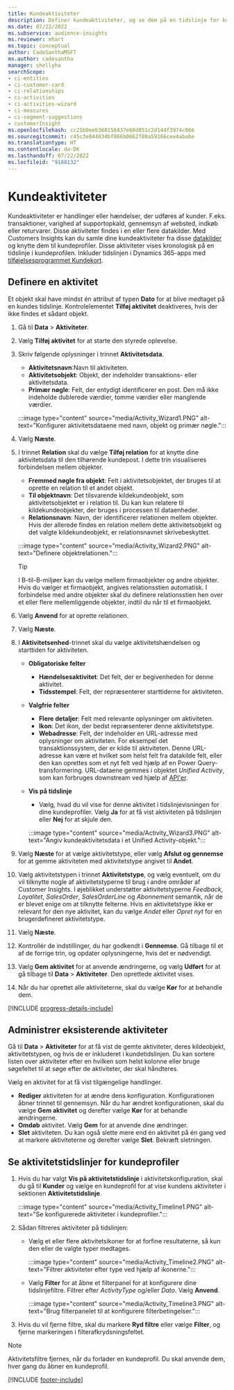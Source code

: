 ```yaml
---
title: Kundeaktiviteter
description: Definer kundeaktiviteter, og se dem på en tidslinje for kundeprofiler.
ms.date: 07/22/2022
ms.subservice: audience-insights
ms.reviewer: mhart
ms.topic: conceptual
author: CadeSanthaMSFT
ms.author: cadesantha
manager: shellyha
searchScope:
- ci-entities
- ci-customer-card
- ci-relationships
- ci-activities
- ci-activities-wizard
- ci-measures
- ci-segment-suggestions
- customerInsight
ms.openlocfilehash: cc21b0eeb368156437e60d851c2d144f3974c066
ms.sourcegitcommit: c45c3e044034bf866b0662f80a59166cee4ababe
ms.translationtype: HT
ms.contentlocale: da-DK
ms.lasthandoff: 07/22/2022
ms.locfileid: "9188132"
---
```

# <a name="customer-activities"></a>Kundeaktiviteter

Kundeaktiviteter er handlinger eller hændelser, der udføres af kunder. F.eks. transaktioner, varighed af supportopkald, gennemsyn af websted, indkøb eller returvarer. Disse aktiviteter findes i en eller flere datakilder. Med Customers Insights kan du samle dine kundeaktiviteter fra disse [datakilder](data-sources.md) og knytte dem til kundeprofiler. Disse aktiviteter vises kronologisk på en tidslinje i kundeprofilen. Inkluder tidslinjen i Dynamics 365-apps med [tilføjelsesprogrammet Kundekort](customer-card-add-in.md).

## <a name="define-an-activity"></a>Definere en aktivitet

Et objekt skal have mindst én attribut af typen **Dato** for at blive medtaget på en kundes tidslinje. Kontrolelementet **Tilføj aktivitet** deaktiveres, hvis der ikke findes et sådant objekt.

1. Gå til **Data** > **Aktiviteter**.

1. Vælg **Tilføj aktivitet** for at starte den styrede oplevelse.

1. Skriv følgende oplysninger i trinnet **Aktivitetsdata**.

   - **Aktivitetsnavn**:Navn til aktiviteten.
   - **Aktivitetsobjekt**: Objekt, der indeholder transaktions- eller aktivitetsdata.
   - **Primær nøgle**: Felt, der entydigt identificerer en post. Den må ikke indeholde dublerede værdier, tomme værdier eller manglende værdier.

   :::image type="content" source="media/Activity_Wizard1.PNG" alt-text="Konfigurer aktivitetsdataene med navn, objekt og primær nøgle.":::

1. Vælg **Næste**.

1. I trinnet **Relation** skal du vælge **Tilføj relation** for at knytte dine aktivitetsdata til den tilhørende kundepost. I dette trin visualiseres forbindelsen mellem objekter.  

   - **Fremmed nøgle fra objekt**: Felt i aktivitetsobjektet, der bruges til at oprette en relation til et andet objekt.
   - **Til objektnavn**: Det tilsvarende kildekundeobjekt, som aktivitetsobjektet er i relation til. Du kan kun relatere til kildekundeobjekter, der bruges i processen til dataenheder.
   - **Relationsnavn**: Navn, der identificerer relationen mellem objekter. Hvis der allerede findes en relation mellem dette aktivitetsobjekt og det valgte kildekundeobjekt, er relationsnavnet skrivebeskyttet.

   :::image type="content" source="media/Activity_Wizard2.PNG" alt-text="Definere objektrelationen.":::

   > [!TIP]
   > I B-til-B-miljøer kan du vælge mellem firmaobjekter og andre objekter. Hvis du vælger et firmaobjekt, angives relationsstien automatisk. I forbindelse med andre objekter skal du definere relationsstien hen over et eller flere mellemliggende objekter, indtil du når til et firmaobjekt.

1. Vælg **Anvend** for at oprette relationen.

1. Vælg **Næste**.

1. I **Aktivitetsenhed**-trinnet skal du vælge aktivitetshændelsen og starttiden for aktiviteten.
   - **Obligatoriske felter**
      - **Hændelsesaktivitet**: Det felt, der er begivenheden for denne aktivitet.
      - **Tidsstempel**: Felt, der repræsenterer starttiderne for aktiviteten.

   - **Valgfrie felter**
      - **Flere detaljer**: Felt med relevante oplysninger om aktiviteten.
      - **Ikon**: Det ikon, der bedst repræsenterer denne aktivitetstype.
      - **Webadresse**: Felt, der indeholder en URL-adresse med oplysninger om aktiviteten. For eksempel det transaktionssystem, der er kilde til aktiviteten. Denne URL-adresse kan være et hvilket som helst felt fra datakilde felt, eller den kan oprettes som et nyt felt ved hjælp af en Power Query-transformering. URL-dataene gemmes i objektet *Unified Activity*, som kan forbruges downstream ved hjælp af [API'er](apis.md).

   - **Vis på tidslinje**
      - Vælg, hvad du vil vise for denne aktivitet i tidslinjevisningen for dine kundeprofiler. Vælg **Ja** for at få vist aktiviteten på tidslinjen eller **Nej** for at skjule den.

      :::image type="content" source="media/Activity_Wizard3.PNG" alt-text="Angiv kundeaktivitetsdata i et Unified Activity-objekt.":::

1. Vælg **Næste** for at vælge aktivitetstype, eller vælg **Afslut og gennemse** for at gemme aktiviteten med aktivitetstype angivet til **Andet**.

1. Vælg aktivitetstypen i trinnet **Aktivitetstype**, og vælg eventuelt, om du vil tilknytte nogle af aktivitetstyperne til brug i andre områder af Customer Insights. I øjeblikket understøtter aktivitetstyperne *Feedback*, *Loyalitet*, *SalesOrder*, *SalesOrderLine* og *Abonnement* semantik, når de er blevet enige om at tilknytte felterne. Hvis en aktivitetstype ikke er relevant for den nye aktivitet, kan du vælge *Andet* eller *Opret nyt* for en brugerdefineret aktivitetstype.

1. Vælg **Næste**.

1. Kontrollér de indstillinger, du har godkendt i **Gennemse**. Gå tilbage til et af de forrige trin, og opdater oplysningerne, hvis det er nødvendigt.

1. Vælg **Gem aktivitet** for at anvende ændringerne, og vælg **Udført** for at gå tilbage til **Data** > **Aktiviteter**. Den oprettede aktivitet vises.

1. Når du har oprettet alle aktiviteterne, skal du vælge **Kør** for at behandle dem.

[!INCLUDE [progress-details-include](includes/progress-details-pane.md)]

## <a name="manage-existing-activities"></a>Administrer eksisterende aktiviteter

Gå til **Data** > **Aktiviteter** for at få vist de gemte aktiviteter, deres kildeobjekt, aktivitetstypen, og hvis de er inkluderet i kundetidslinjen. Du kan sortere listen over aktiviteter efter en hvilken som helst kolonne eller bruge søgefeltet til at søge efter de aktiviteter, der skal håndteres.

Vælg en aktivitet for at få vist tilgængelige handlinger.

- **Rediger** aktiviteten for at ændre dens konfiguration. Konfigurationen åbner trinnet til gennemsyn. Når du har ændret konfigurationen, skal du vælge **Gem aktivitet** og derefter vælge **Kør** for at behandle ændringerne.
- **Omdøb** aktivitet. Vælg **Gem** for at anvende dine ændringer.
- **Slet** aktiviteten. Du kan også slette mere end én aktivitet på én gang ved at markere aktiviteterne og derefter vælge **Slet**. Bekræft sletningen.

## <a name="view-activity-timelines-on-customer-profiles"></a>Se aktivitetstidslinjer for kundeprofiler

1. Hvis du har valgt **Vis på aktivitetstidslinje** i aktivitetskonfiguration, skal du gå til **Kunder** og vælge en kundeprofil for at vise kundens aktiviteter i sektionen **Aktivitetstidslinje**.

   :::image type="content" source="media/Activity_Timeline1.PNG" alt-text="Se konfigurerede aktiviteter i kundeprofiler.":::

1. Sådan filtreres aktiviteter på tidslinjen:

   - Vælg et eller flere aktivitetsikoner for at forfine resultaterne, så kun den eller de valgte typer medtages.

     :::image type="content" source="media/Activity_Timeline2.PNG" alt-text="Filtrer aktiviteter efter type ved hjælp af ikonerne.":::

   - Vælg **Filter** for at åbne et filterpanel for at konfigurere dine tidslinjefiltre. Filtrer efter *ActivityType* og/eller *Dato*. Vælg **Anvend**.

     :::image type="content" source="media/Activity_Timeline3.PNG" alt-text="Brug filterpanelet til at konfigurere filterbetingelser.":::

1. Hvis du vil fjerne filtre, skal du markere **Ryd filtre** eller vælge **Filter**, og fjerne markeringen i filterafkrydsningsfeltet.

> [!NOTE]
> Aktivitetsfiltre fjernes, når du forlader en kundeprofil. Du skal anvende dem, hver gang du åbner en kundeprofil.

[!INCLUDE [footer-include](includes/footer-banner.md)]
